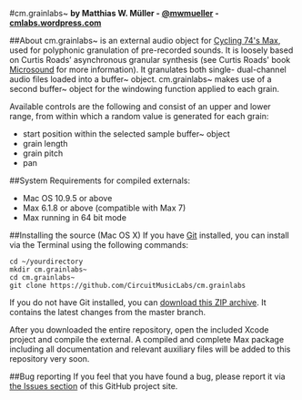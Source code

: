 #cm.grainlabs~
**by Matthias W. Müller - [@mwmueller](https://twitter.com/mwmueller) - [cmlabs.wordpress.com](https://cmlabs.wordpress.com/)**

##About
cm.grainlabs~ is an external audio object for [Cycling 74's Max](https://cycling74.com), used for polyphonic granulation of pre-recorded sounds. It is loosely based on Curtis Roads’ asynchronous granular synthesis (see Curtis Roads' book [Microsound](http://mitpress.mit.edu/books/microsound) for more information). It granulates both single- dual-channel audio files loaded into a buffer~ object. cm.grainlabs~ makes use of a second buffer~ object for the windowing function applied to each grain.

Available controls are the following and consist of an upper and lower range, from within which a random value is generated for each grain:
* start position within the selected sample buffer~ object
* grain length
* grain pitch
* pan

##System Requirements for compiled externals:
* Mac OS 10.9.5 or above
* Max 6.1.8 or above (compatible with Max 7)
* Max running in 64 bit mode

##Installing the source (Mac OS X)
If you have [Git](http://git-scm.com/) installed, you can install via the Terminal using the following commands:

	cd ~/yourdirectory
	mkdir cm.grainlabs~
	cd cm.grainlabs~
	git clone https://github.com/CircuitMusicLabs/cm.grainlabs

If you do not have Git installed, you can [download this ZIP archive](https://github.com/CircuitMusicLabs/cm.grainlabs/archive/master.zip). It contains the latest changes from the master branch.

After you downloaded the entire repository, open the included Xcode project and compile the external. A compiled and complete Max package including all documentation and relevant auxiliary files will be added to this repository very soon.

##Bug reporting
If you feel that you have found a bug, please report it via [the Issues section](https://github.com/CircuitMusicLabs/cm.grainlabs/issues) of this GitHub project site.
